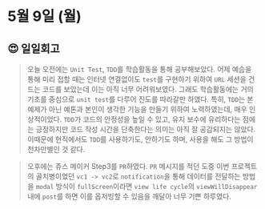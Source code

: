 # 5월 9일 (월)

## 😍 일일회고

> 오늘 오전에는 `Unit Test`, `TDD`를 학습활동을 통해 공부해보았다. 어제 예습을 통해 미리 접할 때는 인터넷 연결없이도 `test`를 구현하기 위하여 `URL` 세션을 건드는 코드를 보았는데 이는 아직 너무 어려워보였다. 그래도 학습활동에는 거의 기초를 중심으로 `unit test`를 다루어 진도를 따라갈만 하였다. 특히, `TDD`는 본 예제가 아닌 예톤과 본인이 생각한 기능을 만들기 위하여 노력하였는데, 매우 인상적이었다. `TDD`가 코드의 안정성을 높일 수 있고, 유지 보수에 유리하다는 점에는 긍정하지만 코드 작성 시간을 단축한다는 의미는 아직 잘 공감되지는 않았다. 이때문에 현직에서도 `TDD`를 사용하기도, 안하기도 하며, 사용을 해도 그 방법이 천차만별인 것 같다.
> 

> 오후에는 쥬스 메이커 Step3를 `PR`하였다. `PR` 메시지를 적던 도중 이번 프로젝트의 골치병이었던 `vc1 -> vc2`로 `notification`을 통해 데이터를 전달하는 방법을 `modal` 방식이 `fullScreen`이라면 `view life cycle`의 `viewWillDisappear` 내에 `post`를 하면 이를 옵저빙할 수 있음을 깨달아 너무 기쁜 하루였다.
>